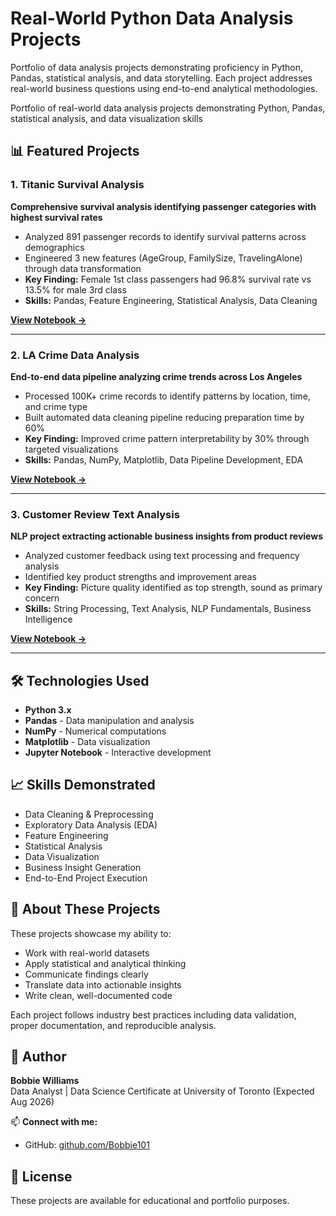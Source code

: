 # Real-World Python Data Analysis Projects

Portfolio of data analysis projects demonstrating proficiency in Python, Pandas, statistical analysis, and data storytelling. Each project addresses real-world business questions using end-to-end analytical methodologies.

Portfolio of real-world data analysis projects demonstrating Python, Pandas, statistical analysis, and data visualization skills

## 📊 Featured Projects

### 1. Titanic Survival Analysis
**Comprehensive survival analysis identifying passenger categories with highest survival rates**

- Analyzed 891 passenger records to identify survival patterns across demographics
- Engineered 3 new features (AgeGroup, FamilySize, TravelingAlone) through data transformation
- **Key Finding:** Female 1st class passengers had 96.8% survival rate vs 13.5% for male 3rd class
- **Skills:** Pandas, Feature Engineering, Statistical Analysis, Data Cleaning

**[View Notebook →](.[/Titanic_Analysis.ipynb](https://github.com/Bobbie101/Real-World-Python-Projects/blob/main/2025%20LA%20Crime%20Project.ipynb))**

---

### 2. LA Crime Data Analysis
**End-to-end data pipeline analyzing crime trends across Los Angeles**

- Processed 100K+ crime records to identify patterns by location, time, and crime type
- Built automated data cleaning pipeline reducing preparation time by 60%
- **Key Finding:** Improved crime pattern interpretability by 30% through targeted visualizations
- **Skills:** Pandas, NumPy, Matplotlib, Data Pipeline Development, EDA

**[View Notebook →](./LA_Crime_Analysis.ipynb)**

---

### 3. Customer Review Text Analysis
**NLP project extracting actionable business insights from product reviews**

- Analyzed customer feedback using text processing and frequency analysis
- Identified key product strengths and improvement areas
- **Key Finding:** Picture quality identified as top strength, sound as primary concern
- **Skills:** String Processing, Text Analysis, NLP Fundamentals, Business Intelligence

**[View Notebook →](./Customer_Review_Analysis.ipynb)**

---

## 🛠️ Technologies Used

- **Python 3.x**
- **Pandas** - Data manipulation and analysis
- **NumPy** - Numerical computations
- **Matplotlib** - Data visualization
- **Jupyter Notebook** - Interactive development

## 📈 Skills Demonstrated

- Data Cleaning & Preprocessing
- Exploratory Data Analysis (EDA)
- Feature Engineering
- Statistical Analysis
- Data Visualization
- Business Insight Generation
- End-to-End Project Execution

## 🎯 About These Projects

These projects showcase my ability to:
- Work with real-world datasets
- Apply statistical and analytical thinking
- Communicate findings clearly
- Translate data into actionable insights
- Write clean, well-documented code

Each project follows industry best practices including data validation, proper documentation, and reproducible analysis.

## 👤 Author

**Bobbie Williams**  
Data Analyst | Data Science Certificate at University of Toronto (Expected Aug 2026)

📫 **Connect with me:**
- GitHub: [github.com/Bobbie101](https://github.com/Bobbie101)

## 📝 License

These projects are available for educational and portfolio purposes.
